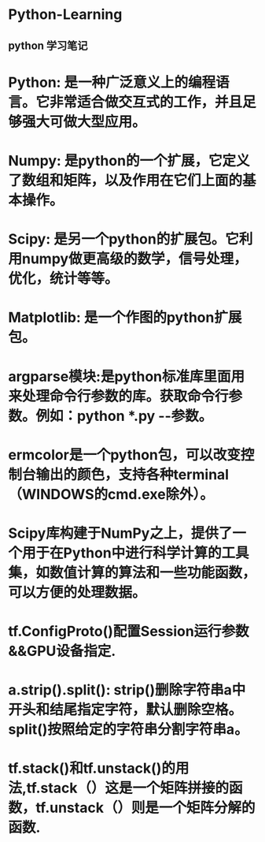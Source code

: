 # Python-Learning
## python 学习笔记
# Python: 	是一种广泛意义上的编程语言。它非常适合做交互式的工作，并且足够强大可做大型应用。
# Numpy: 	是python的一个扩展，它定义了数组和矩阵，以及作用在它们上面的基本操作。
# Scipy: 	是另一个python的扩展包。它利用numpy做更高级的数学，信号处理，优化，统计等等。
# Matplotlib: 	是一个作图的python扩展包。
# argparse模块:是python标准库里面用来处理命令行参数的库。获取命令行参数。例如：python *.py --参数。
# ermcolor是一个python包，可以改变控制台输出的颜色，支持各种terminal（WINDOWS的cmd.exe除外）。
# Scipy库构建于NumPy之上，提供了一个用于在Python中进行科学计算的工具集，如数值计算的算法和一些功能函数，可以方便的处理数据。
# tf.ConfigProto()配置Session运行参数&&GPU设备指定.
# a.strip().split(): strip()删除字符串a中开头和结尾指定字符，默认删除空格。split()按照给定的字符串分割字符串a。
# tf.stack()和tf.unstack()的用法,tf.stack（）这是一个矩阵拼接的函数，tf.unstack（）则是一个矩阵分解的函数.
